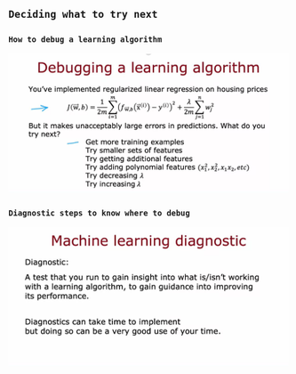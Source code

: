 ## `Deciding what to try next`

### `How to debug a learning algorithm`

![Alt text](<ref img/1.png>)

### `Diagnostic steps to know where to debug`

![Alt text](<ref img/2.png>)